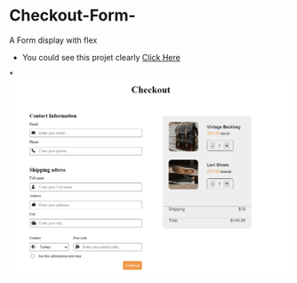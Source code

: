 # Checkout-Form-
A Form display with flex
* You could see this projet clearly [Click Here](https://m-burak-yilmazer.github.io/Checkout-Form-/)

*![](https://github.com/M-Burak-Yilmazer/Checkout-Form-/blob/master/preview.gif)
